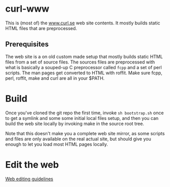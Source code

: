 # curl-www

This is (most of) the www.curl.se web site contents. It mostly builds static
HTML files that are preprocessed.

## Prerequisites

The web site is a on old custom made setup that mostly builds static HTML
files from a set of source files. The sources files are preprocessed with what
is basically a souped-up C preprocessor called `fcpp` and a set of perl
scripts. The man pages get converted to HTML with roffit. Make sure fcpp,
perl, roffit, make and curl are all in your $PATH.

# Build

Once you've cloned the git repo the first time, invoke `sh bootstrap.sh` once
to get a symlink and some some initial local files setup, and then you can
build the web site locally by invoking make in the source root tree.

Note that this doesn't make you a complete web site mirror, as some scripts
and files are only available on the real actual site, but should give you
enough to let you load most HTML pages locally.

# Edit the web

[Web editing guidelines](https://www.curl.se/web-editing.html)
